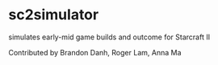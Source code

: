 sc2simulator
============

simulates early-mid game builds and outcome for Starcraft II


Contributed by
Brandon Danh, Roger Lam, Anna Ma
